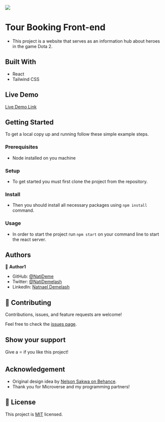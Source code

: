 ![](https://img.shields.io/badge/Microverse-blueviolet)

# Tour Booking Front-end

- This project is a website that serves as an information hub about heroes in the game Dota 2.

## Built With

- React
- Tailwind CSS

## Live Demo

[Live Demo Link](https://62e145834c84cd265ced3323--heroesofdota2.netlify.app)

## Getting Started

To get a local copy up and running follow these simple example steps.

### Prerequisites

- Node installed on you machine

### Setup

- To get started you must first clone the project from the repository.

### Install

- Then you should install all necessary packages using `npm install` command.

### Usage

- In order to start the project run `npm start` on your command line to start the react server.

## Authors

👤 **Author1**

- GitHub: [@NatiDeme](https://github.com/NatiDeme)
- Twitter: [@NatiDemelash](https://twitter.com/NatiDemelash)
- LinkedIn: [Natnael Demelash](https://www.linkedin.com/in/natnael-demelash/)

## 🤝 Contributing

Contributions, issues, and feature requests are welcome!

Feel free to check the [issues page](../../issues/).

## Show your support

Give a ⭐️ if you like this project!

## Acknowledgement

- Original design idea by [Nelson Sakwa on Behance](https://www.behance.net/sakwadesignstudio).
- Thank you for Microverse and my programming partners!

## 📝 License

This project is [MIT](./MIT.md) licensed.
